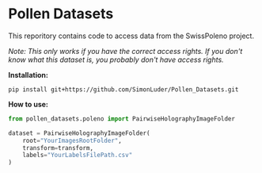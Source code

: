 # Pollen Datasets

This reporitory contains code to access data from the SwissPoleno project. 

*Note: This only works if you have the correct access rights. If you don't know what this dataset is, you probably don't have access rights.*


**Installation:**
```
pip install git+https://github.com/SimonLuder/Pollen_Datasets.git
```

**How to use:**
```python
from pollen_datasets.poleno import PairwiseHolographyImageFolder

dataset = PairwiseHolographyImageFolder(
    root="YourImagesRootFolder",
    transform=transform, 
    labels="YourLabelsFilePath.csv"
)
```

